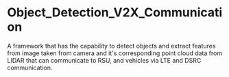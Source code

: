 # Object_Detection_V2X_Communication
A framework that has the capability to detect objects and extract features from image taken from camera and it's corresponding point cloud data from LIDAR that can communicate to RSU, and vehicles via LTE and DSRC communication.
